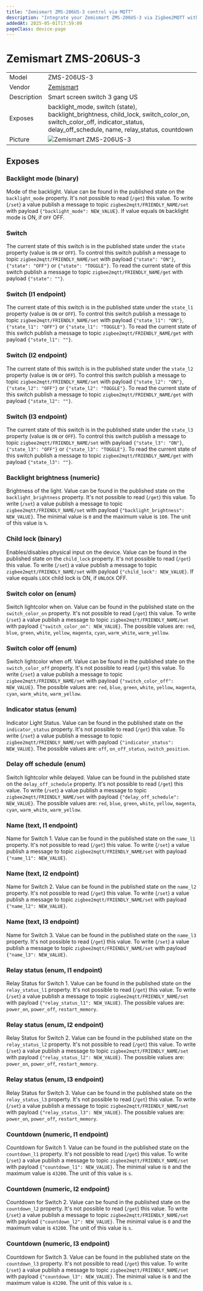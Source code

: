```yaml
---
title: "Zemismart ZMS-206US-3 control via MQTT"
description: "Integrate your Zemismart ZMS-206US-3 via Zigbee2MQTT with whatever smart home infrastructure you are using without the vendor's bridge or gateway."
addedAt: 2025-05-01T17:59:09
pageClass: device-page
---
```


<!-- !!!! -->
<!-- ATTENTION: This file is auto-generated through docgen! -->
<!-- You can only edit the "Notes"-Section between the two comment lines "Notes BEGIN" and "Notes END". -->
<!-- Do not use h1 or h2 heading within "## Notes"-Section. -->
<!-- !!!! -->

# Zemismart ZMS-206US-3

|     |     |
|-----|-----|
| Model | ZMS-206US-3  |
| Vendor  | [Zemismart](/supported-devices/#v=Zemismart)  |
| Description | Smart screen switch 3 gang US |
| Exposes | backlight_mode, switch (state), backlight_brightness, child_lock, switch_color_on, switch_color_off, indicator_status, delay_off_schedule, name, relay_status, countdown |
| Picture | ![Zemismart ZMS-206US-3](https://www.zigbee2mqtt.io/images/devices/ZMS-206US-3.png) |


<!-- Notes BEGIN: You can edit here. Add "## Notes" headline if not already present. -->


<!-- Notes END: Do not edit below this line -->




## Exposes

### Backlight mode (binary)
Mode of the backlight.
Value can be found in the published state on the `backlight_mode` property.
It's not possible to read (`/get`) this value.
To write (`/set`) a value publish a message to topic `zigbee2mqtt/FRIENDLY_NAME/set` with payload `{"backlight_mode": NEW_VALUE}`.
If value equals `ON` backlight mode is ON, if `OFF` OFF.

### Switch 
The current state of this switch is in the published state under the `state` property (value is `ON` or `OFF`).
To control this switch publish a message to topic `zigbee2mqtt/FRIENDLY_NAME/set` with payload `{"state": "ON"}`, `{"state": "OFF"}` or `{"state": "TOGGLE"}`.
To read the current state of this switch publish a message to topic `zigbee2mqtt/FRIENDLY_NAME/get` with payload `{"state": ""}`.

### Switch (l1 endpoint)
The current state of this switch is in the published state under the `state_l1` property (value is `ON` or `OFF`).
To control this switch publish a message to topic `zigbee2mqtt/FRIENDLY_NAME/set` with payload `{"state_l1": "ON"}`, `{"state_l1": "OFF"}` or `{"state_l1": "TOGGLE"}`.
To read the current state of this switch publish a message to topic `zigbee2mqtt/FRIENDLY_NAME/get` with payload `{"state_l1": ""}`.

### Switch (l2 endpoint)
The current state of this switch is in the published state under the `state_l2` property (value is `ON` or `OFF`).
To control this switch publish a message to topic `zigbee2mqtt/FRIENDLY_NAME/set` with payload `{"state_l2": "ON"}`, `{"state_l2": "OFF"}` or `{"state_l2": "TOGGLE"}`.
To read the current state of this switch publish a message to topic `zigbee2mqtt/FRIENDLY_NAME/get` with payload `{"state_l2": ""}`.

### Switch (l3 endpoint)
The current state of this switch is in the published state under the `state_l3` property (value is `ON` or `OFF`).
To control this switch publish a message to topic `zigbee2mqtt/FRIENDLY_NAME/set` with payload `{"state_l3": "ON"}`, `{"state_l3": "OFF"}` or `{"state_l3": "TOGGLE"}`.
To read the current state of this switch publish a message to topic `zigbee2mqtt/FRIENDLY_NAME/get` with payload `{"state_l3": ""}`.

### Backlight brightness (numeric)
Brightness of the light.
Value can be found in the published state on the `backlight_brightness` property.
It's not possible to read (`/get`) this value.
To write (`/set`) a value publish a message to topic `zigbee2mqtt/FRIENDLY_NAME/set` with payload `{"backlight_brightness": NEW_VALUE}`.
The minimal value is `0` and the maximum value is `100`.
The unit of this value is `%`.

### Child lock (binary)
Enables/disables physical input on the device.
Value can be found in the published state on the `child_lock` property.
It's not possible to read (`/get`) this value.
To write (`/set`) a value publish a message to topic `zigbee2mqtt/FRIENDLY_NAME/set` with payload `{"child_lock": NEW_VALUE}`.
If value equals `LOCK` child lock is ON, if `UNLOCK` OFF.

### Switch color on (enum)
Switch lightcolor when on.
Value can be found in the published state on the `switch_color_on` property.
It's not possible to read (`/get`) this value.
To write (`/set`) a value publish a message to topic `zigbee2mqtt/FRIENDLY_NAME/set` with payload `{"switch_color_on": NEW_VALUE}`.
The possible values are: `red`, `blue`, `green`, `white`, `yellow`, `magenta`, `cyan`, `warm_white`, `warm_yellow`.

### Switch color off (enum)
Switch lightcolor when off.
Value can be found in the published state on the `switch_color_off` property.
It's not possible to read (`/get`) this value.
To write (`/set`) a value publish a message to topic `zigbee2mqtt/FRIENDLY_NAME/set` with payload `{"switch_color_off": NEW_VALUE}`.
The possible values are: `red`, `blue`, `green`, `white`, `yellow`, `magenta`, `cyan`, `warm_white`, `warm_yellow`.

### Indicator status (enum)
Indicator Light Status.
Value can be found in the published state on the `indicator_status` property.
It's not possible to read (`/get`) this value.
To write (`/set`) a value publish a message to topic `zigbee2mqtt/FRIENDLY_NAME/set` with payload `{"indicator_status": NEW_VALUE}`.
The possible values are: `off`, `on_off_status`, `switch_position`.

### Delay off schedule (enum)
Switch lightcolor while delayed.
Value can be found in the published state on the `delay_off_schedule` property.
It's not possible to read (`/get`) this value.
To write (`/set`) a value publish a message to topic `zigbee2mqtt/FRIENDLY_NAME/set` with payload `{"delay_off_schedule": NEW_VALUE}`.
The possible values are: `red`, `blue`, `green`, `white`, `yellow`, `magenta`, `cyan`, `warm_white`, `warm_yellow`.

### Name (text, l1 endpoint)
Name for Switch 1.
Value can be found in the published state on the `name_l1` property.
It's not possible to read (`/get`) this value.
To write (`/set`) a value publish a message to topic `zigbee2mqtt/FRIENDLY_NAME/set` with payload `{"name_l1": NEW_VALUE}`.

### Name (text, l2 endpoint)
Name for Switch 2.
Value can be found in the published state on the `name_l2` property.
It's not possible to read (`/get`) this value.
To write (`/set`) a value publish a message to topic `zigbee2mqtt/FRIENDLY_NAME/set` with payload `{"name_l2": NEW_VALUE}`.

### Name (text, l3 endpoint)
Name for Switch 3.
Value can be found in the published state on the `name_l3` property.
It's not possible to read (`/get`) this value.
To write (`/set`) a value publish a message to topic `zigbee2mqtt/FRIENDLY_NAME/set` with payload `{"name_l3": NEW_VALUE}`.

### Relay status (enum, l1 endpoint)
Relay Status for Switch 1.
Value can be found in the published state on the `relay_status_l1` property.
It's not possible to read (`/get`) this value.
To write (`/set`) a value publish a message to topic `zigbee2mqtt/FRIENDLY_NAME/set` with payload `{"relay_status_l1": NEW_VALUE}`.
The possible values are: `power_on`, `power_off`, `restart_memory`.

### Relay status (enum, l2 endpoint)
Relay Status for Switch 2.
Value can be found in the published state on the `relay_status_l2` property.
It's not possible to read (`/get`) this value.
To write (`/set`) a value publish a message to topic `zigbee2mqtt/FRIENDLY_NAME/set` with payload `{"relay_status_l2": NEW_VALUE}`.
The possible values are: `power_on`, `power_off`, `restart_memory`.

### Relay status (enum, l3 endpoint)
Relay Status for Switch 3.
Value can be found in the published state on the `relay_status_l3` property.
It's not possible to read (`/get`) this value.
To write (`/set`) a value publish a message to topic `zigbee2mqtt/FRIENDLY_NAME/set` with payload `{"relay_status_l3": NEW_VALUE}`.
The possible values are: `power_on`, `power_off`, `restart_memory`.

### Countdown (numeric, l1 endpoint)
Countdown for Switch 1.
Value can be found in the published state on the `countdown_l1` property.
It's not possible to read (`/get`) this value.
To write (`/set`) a value publish a message to topic `zigbee2mqtt/FRIENDLY_NAME/set` with payload `{"countdown_l1": NEW_VALUE}`.
The minimal value is `0` and the maximum value is `43200`.
The unit of this value is `s`.

### Countdown (numeric, l2 endpoint)
Countdown for Switch 2.
Value can be found in the published state on the `countdown_l2` property.
It's not possible to read (`/get`) this value.
To write (`/set`) a value publish a message to topic `zigbee2mqtt/FRIENDLY_NAME/set` with payload `{"countdown_l2": NEW_VALUE}`.
The minimal value is `0` and the maximum value is `43200`.
The unit of this value is `s`.

### Countdown (numeric, l3 endpoint)
Countdown for Switch 3.
Value can be found in the published state on the `countdown_l3` property.
It's not possible to read (`/get`) this value.
To write (`/set`) a value publish a message to topic `zigbee2mqtt/FRIENDLY_NAME/set` with payload `{"countdown_l3": NEW_VALUE}`.
The minimal value is `0` and the maximum value is `43200`.
The unit of this value is `s`.

